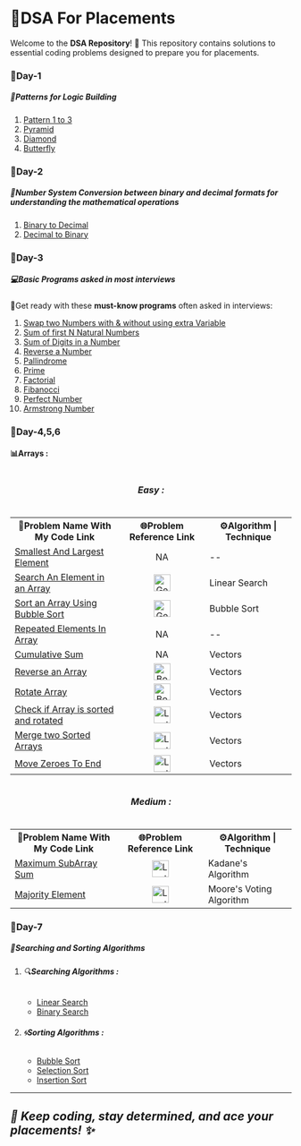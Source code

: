 # 🚀DSA For Placements
 <p>Welcome to the <strong>DSA Repository</strong>! 🎯 This repository contains solutions to essential coding problems designed to prepare you for placements.</p>
<h3>📅Day-1</h3>
<h5>🌟Patterns for Logic Building</h5>
<ol>
  <li><a href="https://github.com/Mithunr085/DSA/tree/main/patterns">Pattern 1 to 3</a></li>
  <li><a href="https://github.com/Mithunr085/DSA/blob/main/patterns/Pyramid.cpp">Pyramid</a></li>
  <li><a href="https://github.com/Mithunr085/DSA/blob/main/patterns/Diamond.cpp">Diamond</a></li>
  <li><a href="https://github.com/Mithunr085/DSA/blob/main/patterns/Butterfly.cpp">Butterfly</a></li>
</ol>
<h3>📅Day-2</h3>
<h5>🔢Number System Conversion between binary and decimal formats for understanding the mathematical operations</h5>
<ol>
  <li><a href="https://github.com/Mithunr085/DSA/blob/main/NumberSystem/BinaryToDec.cpp">Binary to Decimal</a></li>
  <li><a href="https://github.com/Mithunr085/DSA/blob/main/NumberSystem/DecToBinary.cpp">Decimal to Binary</a></li>
</ol>

<h3>📅Day-3</h3>
<h5>💻Basic Programs asked in most interviews</h5>
 <p>🎯Get ready with these <strong>must-know programs</strong> often asked in interviews:</p>
<ol>
  <li><a href ="https://github.com/Mithunr085/DSA/blob/main/BasicPrograms/Swap2Numbers.cpp">Swap two Numbers with & without using extra Variable</a></li>
  <li><a href="https://github.com/Mithunr085/DSA/blob/main/BasicPrograms/SumofFirstnNumbers.cpp">Sum of first N Natural Numbers</a></li>
  <li><a href="https://github.com/Mithunr085/DSA/blob/main/BasicPrograms/SumOfDigits.cpp">Sum of Digits in a Number</a></li>
  <li><a href="https://github.com/Mithunr085/DSA/blob/main/BasicPrograms/ReverseNum.cpp">Reverse a Number</a></li>
  <li><a href="https://github.com/Mithunr085/DSA/blob/main/BasicPrograms/Pallindrome.cpp">Pallindrome</a></li>
  <li><a href="https://github.com/Mithunr085/DSA/blob/main/BasicPrograms/PrimeNum.cpp">Prime</a></li>
  <li><a href="https://github.com/Mithunr085/DSA/blob/main/BasicPrograms/Factorial.cpp">Factorial</a></li>
  <li><a href="https://github.com/Mithunr085/DSA/blob/main/BasicPrograms/fibanocci.cpp">Fibanocci</a></li>  
  <li><a href="https://github.com/Mithunr085/DSA/blob/main/BasicPrograms/PerfectNumber.cpp">Perfect Number</a></li>
  <li><a href="https://github.com/Mithunr085/DSA/blob/main/BasicPrograms/ArmstrongNumber.cpp">Armstrong Number</a></li>
</ol>

<h3>📅Day-4,5,6</h3>
<h4>📊Arrays : </h4>
<table>
  <caption><h5>Easy : </h5></caption>
  <tr>
    <th>🚀Problem Name With My Code Link</th>
    <th>🌐Problem Reference Link</th>
    <th>⚙️Algorithm | Technique</th>
  </tr>
  <tr>
    <td><a href="https://github.com/Mithunr085/DSA/blob/main/Arrays(Vectors).cpp/smallestAndLargestElement.cpp">Smallest And Largest Element</a></td>
    <td align="center">NA</td>
    <td>--</td>
  </tr>
  <tr>
    <td><a href="https://github.com/Mithunr085/DSA/blob/main/Arrays(Vectors).cpp/LinearSearch.cpp">Search An Element in an Array</a></td>
    <td align="center"><a href="https://www.geeksforgeeks.org/linear-search/"><img src="https://upload.wikimedia.org/wikipedia/commons/4/43/GeeksforGeeks.svg" alt="GeeksforGeeks" width="30" height="30" ></a></td>
    <td>Linear Search</td>
  </tr>
  <tr>
    <td><a href="https://github.com/Mithunr085/DSA/blob/main/Arrays(Vectors).cpp/BubbleSort.cpp">Sort an Array Using Bubble Sort</a></td>
    <td align="center"><a href="https://www.geeksforgeeks.org/bubble-sort-algorithm/"> <img src="https://upload.wikimedia.org/wikipedia/commons/4/43/GeeksforGeeks.svg" alt="GeeksforGeeks" width="30" height="30"></a></td>
    <td>Bubble Sort</td>
  </tr>
  <tr>
    <td><a href="https://github.com/Mithunr085/DSA/blob/main/Arrays(Vectors).cpp/repeatedElements.cpp">Repeated Elements In Array</a></td>
    <td align="center">NA</td>
    <td>--</td>
  </tr>
  <tr>
    <td><a href="https://github.com/Mithunr085/DSA/blob/main/Arrays(Vectors).cpp/cumulativeSum.cpp">Cumulative Sum</a></td>
    <td align="center">NA</td>
    <td>Vectors</td>
  </tr>
 <tr>
    <td><a href="https://github.com/Mithunr085/DSA/blob/main/Arrays(Vectors).cpp/reverseArray.cpp">Reverse an Array</a></td>
    <td align="center"><a href="https://www.naukri.com/code360/problems/reverse-an-array_8365444"> <img src="https://cdn-icons-png.flaticon.com/512/2620/2620269.png" alt="Book Logo" width="30" height="30"></a></td>
    <td>Vectors</td>
  </tr>
  <tr>
    <td><a href="https://github.com/Mithunr085/DSA/blob/main/Arrays(Vectors).cpp/rotateArray.cpp">Rotate Array</a></td>
    <td align="center"><a href="https://www.naukri.com/code360/problems/rotate-array_1230543"> <img src="https://cdn-icons-png.flaticon.com/512/2620/2620269.png" alt="Book Logo" width="30" height="30"></a></td>
    <td>Vectors</td>
  </tr>
  <tr>
    <td><a href="https://github.com/Mithunr085/DSA/blob/main/Arrays(Vectors).cpp/SortAndRotate.cpp">Check if Array is sorted and rotated</a></td>
    <td align="center"><a href="https://leetcode.com/problems/check-if-array-is-sorted-and-rotated/description/"> <img src="https://upload.wikimedia.org/wikipedia/commons/1/19/LeetCode_logo_black.png" alt="LeetCode" width="30" height="30"></a></td>
    <td>Vectors</td>
  </tr>
  <tr>
    <td><a href="https://github.com/Mithunr085/DSA/blob/main/Arrays(Vectors).cpp/merge2SortedArrays.cpp">Merge two Sorted Arrays</a></td>
    <td align="center"><a href="https://leetcode.com/problems/merge-sorted-array/description/"> <img src="https://upload.wikimedia.org/wikipedia/commons/1/19/LeetCode_logo_black.png" alt="LeetCode" width="30" height="30"></a></td>
    <td>Vectors</td>
  </tr>
  <tr>
    <td><a href="https://github.com/Mithunr085/DSA/blob/main/Arrays(Vectors).cpp/moveZeroesToEnd.cpp">Move Zeroes To End</a></td>
    <td align="center"><a href="https://leetcode.com/problems/move-zeroes/description/"> <img src="https://upload.wikimedia.org/wikipedia/commons/1/19/LeetCode_logo_black.png" alt="LeetCode" width="30" height="30"></a></td>
    <td>Vectors</td>
  </tr>
 
</table>

<table>
  <caption><h5>Medium : </h5></caption>
  <tr>
    <th>🚀Problem Name With My Code Link</th>
    <th>🌐Problem Reference Link</th>
    <th>⚙️Algorithm | Technique</th>
  </tr>
 
  <tr>
    <td><a href="https://github.com/Mithunr085/DSA/blob/main/Arrays(Vectors).cpp/MaximumSubArraySum.cpp">Maximum SubArray Sum</a></td>
    <td align="center"><a href="https://leetcode.com/problems/maximum-subarray/description/"> <img src="https://upload.wikimedia.org/wikipedia/commons/1/19/LeetCode_logo_black.png" alt="LeetCode" width="30" height="30"></a></td>
    <td>Kadane's Algorithm</td>
  </tr>
   <tr>
    <td><a href="https://github.com/Mithunr085/DSA/blob/main/Arrays(Vectors).cpp/MajorElement.cpp">Majority Element</a></td>
    <td align="center"><a href="https://leetcode.com/problems/majority-element/description/"> <img src="https://upload.wikimedia.org/wikipedia/commons/1/19/LeetCode_logo_black.png" alt="LeetCode" width="30" height="30"></a></td>
    <td>Moore's Voting Algorithm</td>
  </tr>
</table>

<h3>📅Day-7</h3>
<h5>🎨Searching and Sorting Algorithms</h5>

<ol>
 <li> <h6>🔍<b>Searching Algorithms : </b></h6> </li>
  <ul>
     <li><a href="https://github.com/Mithunr085/DSA/blob/main/SearchingAlgorithms/LinearSearch.cpp">Linear Search</a></li>
     <li><a href="https://github.com/Mithunr085/DSA/blob/main/SearchingAlgorithms/BinarySearch.cpp">Binary Search</a></li>
  </ul>
  <li> <h6>🌀<b>Sorting Algorithms :</b> </h6> </li>
  <ul>
     <li><a href="https://github.com/Mithunr085/DSA/blob/main/SortingAlgorithms/BubbleSort.cpp">Bubble Sort</a></li>
     <li><a href="https://github.com/Mithunr085/DSA/blob/main/SortingAlgorithms/SelectionSort.cpp">Selection Sort</a></li>
     <li><a href ="https://github.com/Mithunr085/DSA/blob/main/SortingAlgorithms/InsertionSort.cpp">Insertion Sort</a></li>    
  </ul> 
</ol>

 <hr>
 <h2><i>🚀 Keep coding, stay determined, and ace your placements! ✨</i></h2>
  




